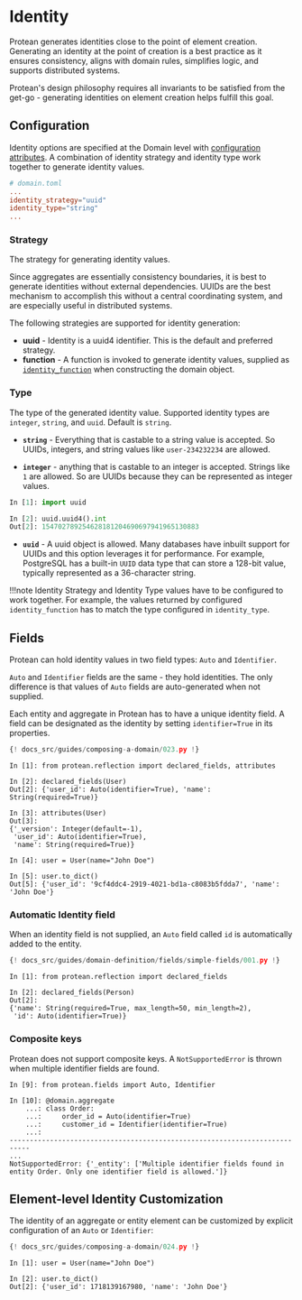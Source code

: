 # Identity

Protean generates identities close to the point of element creation. Generating
an identity at the point of creation is a best practice as it ensures
consistency, aligns with domain rules, simplifies logic, and supports
distributed systems.

Protean's design philosophy requires all invariants
to be satisfied from the get-go - generating identities on element creation
helps fulfill this goal.

## Configuration

Identity options are specified at the Domain level with
[configuration attributes](./configuration.md#domain-configuration-attributes). A combination of
identity strategy and identity type work together to generate identity values.

```toml
# domain.toml
...
identity_strategy="uuid"
identity_type="string"
...
```

### Strategy

The strategy for generating identity values.

Since aggregates are essentially consistency boundaries, it is best to generate
identities without external dependencies. UUIDs are the best mechanism to
accomplish this without a central coordinating system, and are especially useful
in distributed systems.

The following strategies are supported for identity generation:

- **uuid** - Identity is a uuid4 identifier. This is the default and preferred
strategy.
- **function** - A function is invoked to generate identity values, supplied
as [`identity_function`](./compose-a-domain/index.md#identity_function) when constructing
the domain object.

### Type

The type of the generated identity value. Supported identity types are
`integer`, `string`, and `uuid`. Default is `string`.

- **`string`** - Everything that is castable to a string value
is accepted. So UUIDs, integers, and string values like `user-234232234`
are allowed.

- **`integer`** - anything that is castable to an integer
is accepted. Strings like `1` are allowed. So are UUIDs because they can be
represented as integer values.

```python
In [1]: import uuid

In [2]: uuid.uuid4().int
Out[2]: 154702789254628181204690697941965130883
```

- **`uuid`** - A uuid object is allowed. Many databases have
inbuilt support for UUIDs and this option leverages it for performance. For
example, PostgreSQL has a built-in `UUID` data type that can store a 128-bit
value, typically represented as a 36-character string.

!!!note
    Identity Strategy and Identity Type values have to be configured to
    work together. For example, the values returned by configured
    `identity_function` has to match the type configured in `identity_type`.

## Fields

Protean can hold identity values in two field types: `Auto` and `Identifier`.

`Auto` and `Identifier` fields are the same - they hold identities. The only
difference is that values of `Auto` fields are auto-generated when not supplied.

Each entity and aggregate in Protean has to have a unique identity field. A
field can be designated as the identity by setting `identifier=True`
in its properties.

```py hl_lines="9"
{! docs_src/guides/composing-a-domain/023.py !}
```

```shell hl_lines="4 9 15"
In [1]: from protean.reflection import declared_fields, attributes

In [2]: declared_fields(User)
Out[2]: {'user_id': Auto(identifier=True), 'name': String(required=True)}

In [3]: attributes(User)
Out[3]: 
{'_version': Integer(default=-1),
 'user_id': Auto(identifier=True),
 'name': String(required=True)}

In [4]: user = User(name="John Doe")

In [5]: user.to_dict()
Out[5]: {'user_id': '9cf4ddc4-2919-4021-bd1a-c8083b5fdda7', 'name': 'John Doe'}
```

### Automatic Identity field

When an identity field is not supplied, an `Auto` field called `id` is
automatically added to the entity.

```py
{! docs_src/guides/domain-definition/fields/simple-fields/001.py !}
```

```shell hl_lines="6"
In [1]: from protean.reflection import declared_fields

In [2]: declared_fields(Person)
Out[2]: 
{'name': String(required=True, max_length=50, min_length=2),
 'id': Auto(identifier=True)}
```

### Composite keys

Protean does not support composite keys. A `NotSupportedError` is thrown when
multiple identifier fields are found.

```shell hl_lines="5 6"
In [9]: from protean.fields import Auto, Identifier

In [10]: @domain.aggregate
    ...: class Order:
    ...:     order_id = Auto(identifier=True)
    ...:     customer_id = Identifier(identifier=True)
    ...: 
---------------------------------------------------------------------------
...
NotSupportedError: {'_entity': ['Multiple identifier fields found in entity Order. Only one identifier field is allowed.']}
```

## Element-level Identity Customization

The identity of an aggregate or entity element can be customized by explicit
configuration of an `Auto` or `Identifier`:

```python hl_lines="9-10 15-20"
{! docs_src/guides/composing-a-domain/024.py !}
```

```shell hl_lines="4"
In [1]: user = User(name="John Doe")

In [2]: user.to_dict()
Out[2]: {'user_id': 1718139167980, 'name': 'John Doe'}
```